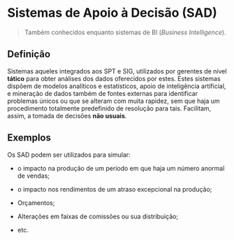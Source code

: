 # Sistemas de Apoio à Decisão (SAD)

> Também conhecidos enquanto sistemas de BI (*Business Intelligence*).

## Definição

Sistemas aqueles integrados aos SPT e SIG, utilizados por gerentes de nível **tático** para obter análises dos dados oferecidos por estes. Estes sistemas dispõem de modelos analíticos e estatísticos, apoio de inteligência artificial, e mineração de dados também de fontes externas para identificar problemas únicos ou que se alteram com muita rapidez, sem que haja um procedimento totalmente predefinido de resolução para tais. Facilitam, assim, a tomada de decisões **não usuais**.

## Exemplos

Os SAD podem ser utilizados para simular:

- o impacto na produção de um período em que haja um número anormal de vendas;

- o impacto nos rendimentos de um atraso excepcional na produção;

- Orçamentos;

- Alterações em faixas de comissões ou sua distribuição;

- etc.